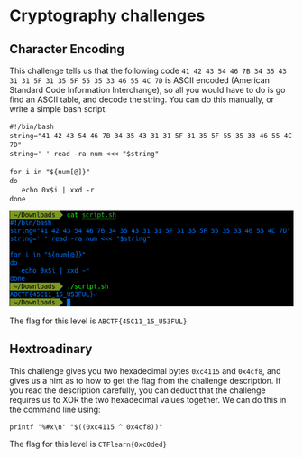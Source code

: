 # Cryptography challenges

## Character Encoding

This challenge tells us that the following code `41 42 43 54 46 7B 34 35 43 31 31 5F 31 35 5F 55 35 33 46 55 4C 7D` is ASCII encoded (American Standard Code Information Interchange), so all you would have to do is go find an ASCII table, and decode the string. You can do this manually, or write a simple bash script.

```shell
#!/bin/bash
string="41 42 43 54 46 7B 34 35 43 31 31 5F 31 35 5F 55 35 33 46 55 4C 7D"
string=' ' read -ra num <<< "$string"

for i in "${num[@]}"
do
   echo 0x$i | xxd -r
done
```

<img src="images/CharacterEncoding-1.png">

The flag for this level is `ABCTF{45C11_15_U53FUL}`

## Hextroadinary

This challenge gives you two hexadecimal bytes `0xc4115` and `0x4cf8`, and gives us a hint as to how to get the flag from the challenge description. If you read the description carefully, you can deduct that the challenge requires us to XOR the two hexadecimal values together. We can do this in the command line using:

```shell
printf '%#x\n' "$((0xc4115 ^ 0x4cf8))"
```

The flag for this level is `CTFlearn{0xc0ded}`